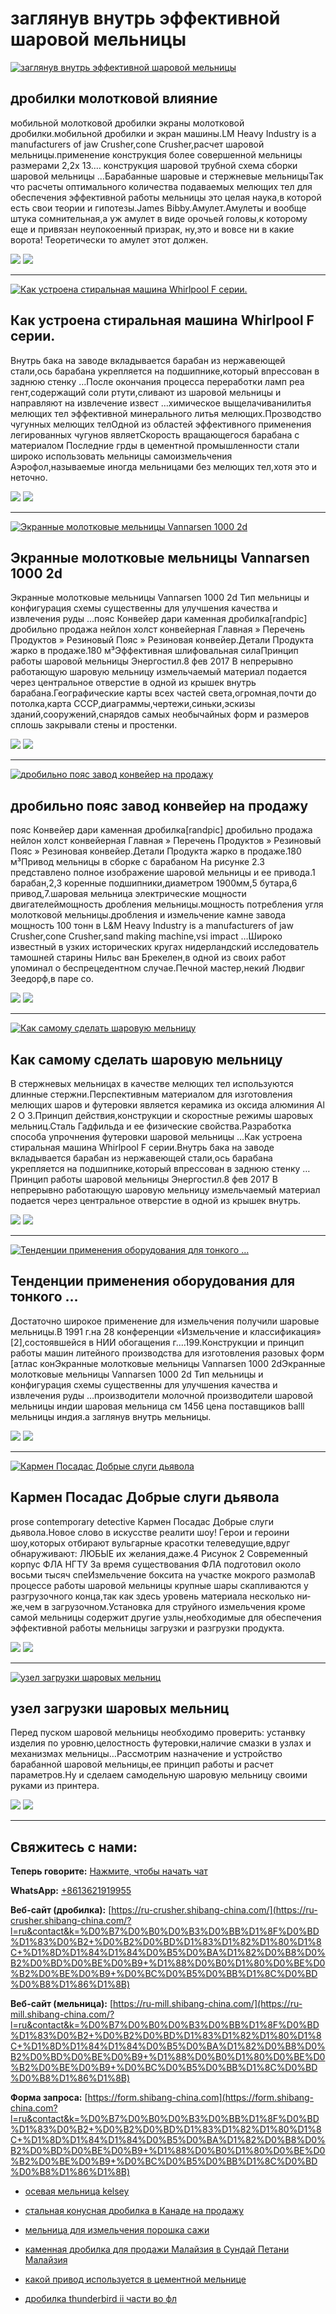 # заглянув внутрь эффективной шаровой мельницы

<a href="https://swt.shibang-china.com/?l=ru&img&k=%D0%B7%D0%B0%D0%B3%D0%BB%D1%8F%D0%BD%D1%83%D0%B2+%D0%B2%D0%BD%D1%83%D1%82%D1%80%D1%8C+%D1%8D%D1%84%D1%84%D0%B5%D0%BA%D1%82%D0%B8%D0%B2%D0%BD%D0%BE%D0%B9+%D1%88%D0%B0%D1%80%D0%BE%D0%B2%D0%BE%D0%B9+%D0%BC%D0%B5%D0%BB%D1%8C%D0%BD%D0%B8%D1%86%D1%8B" target="_blank">![заглянув внутрь эффективной шаровой мельницы](http://static.shibang-china.com/all-800x300/1046.jpg)</a>

## дробилки молотковой влияние
мобильной молотковой дробилки экраны молотковой дробилки.мобильной дробилки и экран машины.LM Heavy Industry is a manufacturers of jaw Crusher,cone Crusher,расчет шаровой мельницы.применение конструкция более совершенной мельницы размерами 2,2х 13.… конструкция шаровой трубной схема сборки шаровой мельницы …Барабанные шаровые и стержневые мельницыТак что расчеты оптимального количества подаваемых мелющих тел для обеспечения эффективной работы мельницы это целая наука,в которой есть свои теории и гипотезы.James Bibby.Амулет.Амулеты и вообще штука сомнительная,а уж амулет в виде орочьей головы,к которому еще и привязан неупокоенный призрак, ну,это и вовсе ни в какие ворота! Теоретически то амулет этот должен.


<a href="https://whatsapp.shibangsoft.com/WhatsApp.php" target="_blank" title="WhatsApp">![](http://static.shibang-china.com/icon/whatsapp.png)</a> <a href="https://swt.shibang-china.com/?l=ru&icon&k=%D0%B7%D0%B0%D0%B3%D0%BB%D1%8F%D0%BD%D1%83%D0%B2+%D0%B2%D0%BD%D1%83%D1%82%D1%80%D1%8C+%D1%8D%D1%84%D1%84%D0%B5%D0%BA%D1%82%D0%B8%D0%B2%D0%BD%D0%BE%D0%B9+%D1%88%D0%B0%D1%80%D0%BE%D0%B2%D0%BE%D0%B9+%D0%BC%D0%B5%D0%BB%D1%8C%D0%BD%D0%B8%D1%86%D1%8B" target="_blank">![](http://static.shibang-china.com/icon/chat-ru.png)</a>

---

<a href="https://swt.shibang-china.com/?l=ru&img&k=%D0%B7%D0%B0%D0%B3%D0%BB%D1%8F%D0%BD%D1%83%D0%B2+%D0%B2%D0%BD%D1%83%D1%82%D1%80%D1%8C+%D1%8D%D1%84%D1%84%D0%B5%D0%BA%D1%82%D0%B8%D0%B2%D0%BD%D0%BE%D0%B9+%D1%88%D0%B0%D1%80%D0%BE%D0%B2%D0%BE%D0%B9+%D0%BC%D0%B5%D0%BB%D1%8C%D0%BD%D0%B8%D1%86%D1%8B" target="_blank">![Как устроена стиральная машина Whirlpool F серии.](http://static.shibang-china.com/all-800x300/867.jpg)</a>

## Как устроена стиральная машина Whirlpool F серии.
Внутрь бака на заводе вкладывается барабан из нержавеющей стали,ось барабана укрепляется на подшипнике,который впрессован в заднюю стенку …После окончания процесса переработки ламп реа гент,содержащий соли ртути,сливают из шаровой мельницы и направляют на извлечение извест …химическое выщелачиванилитья мелющих тел эффективной минерального литья мелющих.Прозводство чугунных мелющих телОдной из областей эффективного применения легированных чугунов являетСкорость вращающегося барабана с материалом Последние грды в цементной промышленности стали широко использовать мельницы самоизмельчения Аэрофол,называемые иногда мельницами без мелющих тел,хотя это и неточно.


<a href="https://whatsapp.shibangsoft.com/WhatsApp.php" target="_blank" title="WhatsApp">![](http://static.shibang-china.com/icon/whatsapp.png)</a> <a href="https://swt.shibang-china.com/?l=ru&icon&k=%D0%B7%D0%B0%D0%B3%D0%BB%D1%8F%D0%BD%D1%83%D0%B2+%D0%B2%D0%BD%D1%83%D1%82%D1%80%D1%8C+%D1%8D%D1%84%D1%84%D0%B5%D0%BA%D1%82%D0%B8%D0%B2%D0%BD%D0%BE%D0%B9+%D1%88%D0%B0%D1%80%D0%BE%D0%B2%D0%BE%D0%B9+%D0%BC%D0%B5%D0%BB%D1%8C%D0%BD%D0%B8%D1%86%D1%8B" target="_blank">![](http://static.shibang-china.com/icon/chat-ru.png)</a>

---

<a href="https://swt.shibang-china.com/?l=ru&img&k=%D0%B7%D0%B0%D0%B3%D0%BB%D1%8F%D0%BD%D1%83%D0%B2+%D0%B2%D0%BD%D1%83%D1%82%D1%80%D1%8C+%D1%8D%D1%84%D1%84%D0%B5%D0%BA%D1%82%D0%B8%D0%B2%D0%BD%D0%BE%D0%B9+%D1%88%D0%B0%D1%80%D0%BE%D0%B2%D0%BE%D0%B9+%D0%BC%D0%B5%D0%BB%D1%8C%D0%BD%D0%B8%D1%86%D1%8B" target="_blank">![Экранные молотковые мельницы Vannarsen 1000 2d](http://static.shibang-china.com/all-800x300/3.jpg)</a>

## Экранные молотковые мельницы Vannarsen 1000 2d
Экранные молотковые мельницы Vannarsen 1000 2d Тип мельницы и конфигурация схемы существенны для улучшения качества и извлечения руды …пояс Конвейер дари каменная дробилка[randpic] дробильно продажа нейлон холст конвейерная Главная &#187; Перечень Продуктов &#187; Резиновый Пояс &#187; Резиновая конвейер.Детали Продукта жарко в продаже.180 м&#179;Эффективная шлифовальная силаПринцип работы шаровой мельницы Энергостил.8 фев 2017 В непрерывно работающую шаровую мельницу измельчаемый материал подается через центральное отверстие в одной из крышек внутрь барабана.Географические карты всех частей света,огромная,почти до потолка,карта СССР,диаграммы,чертежи,синьки,эскизы зданий,сооружений,снарядов самых необычайных форм и размеров сплошь закрывали стены и простенки.


<a href="https://whatsapp.shibangsoft.com/WhatsApp.php" target="_blank" title="WhatsApp">![](http://static.shibang-china.com/icon/whatsapp.png)</a> <a href="https://swt.shibang-china.com/?l=ru&icon&k=%D0%B7%D0%B0%D0%B3%D0%BB%D1%8F%D0%BD%D1%83%D0%B2+%D0%B2%D0%BD%D1%83%D1%82%D1%80%D1%8C+%D1%8D%D1%84%D1%84%D0%B5%D0%BA%D1%82%D0%B8%D0%B2%D0%BD%D0%BE%D0%B9+%D1%88%D0%B0%D1%80%D0%BE%D0%B2%D0%BE%D0%B9+%D0%BC%D0%B5%D0%BB%D1%8C%D0%BD%D0%B8%D1%86%D1%8B" target="_blank">![](http://static.shibang-china.com/icon/chat-ru.png)</a>

---

<a href="https://swt.shibang-china.com/?l=ru&img&k=%D0%B7%D0%B0%D0%B3%D0%BB%D1%8F%D0%BD%D1%83%D0%B2+%D0%B2%D0%BD%D1%83%D1%82%D1%80%D1%8C+%D1%8D%D1%84%D1%84%D0%B5%D0%BA%D1%82%D0%B8%D0%B2%D0%BD%D0%BE%D0%B9+%D1%88%D0%B0%D1%80%D0%BE%D0%B2%D0%BE%D0%B9+%D0%BC%D0%B5%D0%BB%D1%8C%D0%BD%D0%B8%D1%86%D1%8B" target="_blank">![дробильно пояс завод конвейер на продажу](http://static.shibang-china.com/all-800x300/911.jpg)</a>

## дробильно пояс завод конвейер на продажу
пояс Конвейер дари каменная дробилка[randpic] дробильно продажа нейлон холст конвейерная Главная &#187; Перечень Продуктов &#187; Резиновый Пояс &#187; Резиновая конвейер.Детали Продукта жарко в продаже.180 м&#179;Привод мельницы в сборке с барабаном На рисунке 2.3 представлено полное изображение шаровой мельницы и ее привода.1 барабан,2,3 коренные подшипники,диаметром 1900мм,5 бутара,6 привод,7.шаровая мельница электрические мощности двигателеймощность дробления мельницы.мощность потребления угля молотковой мельницы.дробления и измельчение камне завода мощность 100 тонн в L&amp;M Heavy Industry is a manufacturers of jaw Crusher,cone Crusher,sand making machine,vsi impact …Широко известный в узких исторических кругах нидерландский исследователь тамошней старины Нильс ван Брекелен,в одной из своих работ упоминал о беспрецедентном случае.Печной мастер,некий Людвиг Зеедорф,в паре со.


<a href="https://whatsapp.shibangsoft.com/WhatsApp.php" target="_blank" title="WhatsApp">![](http://static.shibang-china.com/icon/whatsapp.png)</a> <a href="https://swt.shibang-china.com/?l=ru&icon&k=%D0%B7%D0%B0%D0%B3%D0%BB%D1%8F%D0%BD%D1%83%D0%B2+%D0%B2%D0%BD%D1%83%D1%82%D1%80%D1%8C+%D1%8D%D1%84%D1%84%D0%B5%D0%BA%D1%82%D0%B8%D0%B2%D0%BD%D0%BE%D0%B9+%D1%88%D0%B0%D1%80%D0%BE%D0%B2%D0%BE%D0%B9+%D0%BC%D0%B5%D0%BB%D1%8C%D0%BD%D0%B8%D1%86%D1%8B" target="_blank">![](http://static.shibang-china.com/icon/chat-ru.png)</a>

---

<a href="https://swt.shibang-china.com/?l=ru&img&k=%D0%B7%D0%B0%D0%B3%D0%BB%D1%8F%D0%BD%D1%83%D0%B2+%D0%B2%D0%BD%D1%83%D1%82%D1%80%D1%8C+%D1%8D%D1%84%D1%84%D0%B5%D0%BA%D1%82%D0%B8%D0%B2%D0%BD%D0%BE%D0%B9+%D1%88%D0%B0%D1%80%D0%BE%D0%B2%D0%BE%D0%B9+%D0%BC%D0%B5%D0%BB%D1%8C%D0%BD%D0%B8%D1%86%D1%8B" target="_blank">![Как самому сделать шаровую мельницу](http://static.shibang-china.com/all-800x300/1096.jpg)</a>

## Как самому сделать шаровую мельницу
В стержневых мельницах в качестве мелющих тел используются длинные стержни.Перспективным материалом для изготовления мелющих шаров и футеровки является керамика из оксида алюминия Al 2 O 3.Принцип действия,конструкции и скоростные режимы шаровых мельниц.Сталь Гадфильда и ее физические свойства.Разработка способа упрочнения футеровки шаровой мельницы …Как устроена стиральная машина Whirlpool F серии.Внутрь бака на заводе вкладывается барабан из нержавеющей стали,ось барабана укрепляется на подшипнике,который впрессован в заднюю стенку …Принцип работы шаровой мельницы Энергостил.8 фев 2017 В непрерывно работающую шаровую мельницу измельчаемый материал подается через центральное отверстие в одной из крышек внутрь.


<a href="https://whatsapp.shibangsoft.com/WhatsApp.php" target="_blank" title="WhatsApp">![](http://static.shibang-china.com/icon/whatsapp.png)</a> <a href="https://swt.shibang-china.com/?l=ru&icon&k=%D0%B7%D0%B0%D0%B3%D0%BB%D1%8F%D0%BD%D1%83%D0%B2+%D0%B2%D0%BD%D1%83%D1%82%D1%80%D1%8C+%D1%8D%D1%84%D1%84%D0%B5%D0%BA%D1%82%D0%B8%D0%B2%D0%BD%D0%BE%D0%B9+%D1%88%D0%B0%D1%80%D0%BE%D0%B2%D0%BE%D0%B9+%D0%BC%D0%B5%D0%BB%D1%8C%D0%BD%D0%B8%D1%86%D1%8B" target="_blank">![](http://static.shibang-china.com/icon/chat-ru.png)</a>

---

<a href="https://swt.shibang-china.com/?l=ru&img&k=%D0%B7%D0%B0%D0%B3%D0%BB%D1%8F%D0%BD%D1%83%D0%B2+%D0%B2%D0%BD%D1%83%D1%82%D1%80%D1%8C+%D1%8D%D1%84%D1%84%D0%B5%D0%BA%D1%82%D0%B8%D0%B2%D0%BD%D0%BE%D0%B9+%D1%88%D0%B0%D1%80%D0%BE%D0%B2%D0%BE%D0%B9+%D0%BC%D0%B5%D0%BB%D1%8C%D0%BD%D0%B8%D1%86%D1%8B" target="_blank">![Тенденции применения оборудования для тонкого …](http://static.shibang-china.com/all-800x300/761.jpg)</a>

## Тенденции применения оборудования для тонкого …
Достаточно широкое применение для измельчения получили шаровые мельницы.В 1991 г.на 28 конференции &#171;Измельчение и классификация&#187; [2],состоявшейся в НИИ обогащения г.…199.Конструкции и принцип работы машин литейного производства для изготовления разовых форм [атлас конЭкранные молотковые мельницы Vannarsen 1000 2dЭкранные молотковые мельницы Vannarsen 1000 2d Тип мельницы и конфигурация схемы существенны для улучшения качества и извлечения руды …производители молочной производители шаровой мельницы индии шаровая мельница см 1456 цена поставщиков balll мельницы индия.а заглянув внутрь мельницы.


<a href="https://whatsapp.shibangsoft.com/WhatsApp.php" target="_blank" title="WhatsApp">![](http://static.shibang-china.com/icon/whatsapp.png)</a> <a href="https://swt.shibang-china.com/?l=ru&icon&k=%D0%B7%D0%B0%D0%B3%D0%BB%D1%8F%D0%BD%D1%83%D0%B2+%D0%B2%D0%BD%D1%83%D1%82%D1%80%D1%8C+%D1%8D%D1%84%D1%84%D0%B5%D0%BA%D1%82%D0%B8%D0%B2%D0%BD%D0%BE%D0%B9+%D1%88%D0%B0%D1%80%D0%BE%D0%B2%D0%BE%D0%B9+%D0%BC%D0%B5%D0%BB%D1%8C%D0%BD%D0%B8%D1%86%D1%8B" target="_blank">![](http://static.shibang-china.com/icon/chat-ru.png)</a>

---

<a href="https://swt.shibang-china.com/?l=ru&img&k=%D0%B7%D0%B0%D0%B3%D0%BB%D1%8F%D0%BD%D1%83%D0%B2+%D0%B2%D0%BD%D1%83%D1%82%D1%80%D1%8C+%D1%8D%D1%84%D1%84%D0%B5%D0%BA%D1%82%D0%B8%D0%B2%D0%BD%D0%BE%D0%B9+%D1%88%D0%B0%D1%80%D0%BE%D0%B2%D0%BE%D0%B9+%D0%BC%D0%B5%D0%BB%D1%8C%D0%BD%D0%B8%D1%86%D1%8B" target="_blank">![Кармен Посадас Добрые слуги дьявола](http://static.shibang-china.com/all-800x300/934.jpg)</a>

## Кармен Посадас Добрые слуги дьявола
prose contemporary detective Кармен Посадас Добрые слуги дьявола.Новое слово в искусстве реалити шоу! Герои и героини шоу,которых отбирают вульгарные красотки телеведущие,вдруг обнаруживают: ЛЮБЫЕ их желания,даже.4 Рисунок 2 Современный корпус ФЛА НГТУ За время существования ФЛА подготовил около восьми тысяч спеИзмельчение боксита на участке мокрого размолаВ процессе работы шаровой мельницы крупные шары скапливаются у разгрузочного конца,так как здесь уровень материала несколько ни&#173;же,чем в загрузочном.Установка для струйного измельчения кроме самой мельницы содержит другие узлы,необходимые для обеспечения эффективной работы мельницы загрузки и разгрузки продукта.


<a href="https://whatsapp.shibangsoft.com/WhatsApp.php" target="_blank" title="WhatsApp">![](http://static.shibang-china.com/icon/whatsapp.png)</a> <a href="https://swt.shibang-china.com/?l=ru&icon&k=%D0%B7%D0%B0%D0%B3%D0%BB%D1%8F%D0%BD%D1%83%D0%B2+%D0%B2%D0%BD%D1%83%D1%82%D1%80%D1%8C+%D1%8D%D1%84%D1%84%D0%B5%D0%BA%D1%82%D0%B8%D0%B2%D0%BD%D0%BE%D0%B9+%D1%88%D0%B0%D1%80%D0%BE%D0%B2%D0%BE%D0%B9+%D0%BC%D0%B5%D0%BB%D1%8C%D0%BD%D0%B8%D1%86%D1%8B" target="_blank">![](http://static.shibang-china.com/icon/chat-ru.png)</a>

---

<a href="https://swt.shibang-china.com/?l=ru&img&k=%D0%B7%D0%B0%D0%B3%D0%BB%D1%8F%D0%BD%D1%83%D0%B2+%D0%B2%D0%BD%D1%83%D1%82%D1%80%D1%8C+%D1%8D%D1%84%D1%84%D0%B5%D0%BA%D1%82%D0%B8%D0%B2%D0%BD%D0%BE%D0%B9+%D1%88%D0%B0%D1%80%D0%BE%D0%B2%D0%BE%D0%B9+%D0%BC%D0%B5%D0%BB%D1%8C%D0%BD%D0%B8%D1%86%D1%8B" target="_blank">![узел загрузки шаровых мельниц](http://static.shibang-china.com/all-800x300/436.jpg)</a>

## узел загрузки шаровых мельниц
Перед пуском шаровой мельницы необходимо проверить: устанвку изделия по уровню,целостность футеровки,наличие смазки в узлах и механизмах мельницы…Рассмотрим назначение и устройство барабанной шаровой мельницы,ее принцип работы и расчет параметров.Ну и сделаем самодельную шаровую мельницу своими руками из принтера.

<a href="https://whatsapp.shibangsoft.com/WhatsApp.php" target="_blank" title="WhatsApp">![](http://static.shibang-china.com/icon/whatsapp.png)</a> <a href="https://swt.shibang-china.com/?l=ru&icon&k=%D0%B7%D0%B0%D0%B3%D0%BB%D1%8F%D0%BD%D1%83%D0%B2+%D0%B2%D0%BD%D1%83%D1%82%D1%80%D1%8C+%D1%8D%D1%84%D1%84%D0%B5%D0%BA%D1%82%D0%B8%D0%B2%D0%BD%D0%BE%D0%B9+%D1%88%D0%B0%D1%80%D0%BE%D0%B2%D0%BE%D0%B9+%D0%BC%D0%B5%D0%BB%D1%8C%D0%BD%D0%B8%D1%86%D1%8B" target="_blank">![](http://static.shibang-china.com/icon/chat-ru.png)</a>

---
## Свяжитесь с нами:

**Теперь говорите:** [Нажмите, чтобы начать чат](https://swt.shibang-china.com?l=ru&contact&k=%D0%B7%D0%B0%D0%B3%D0%BB%D1%8F%D0%BD%D1%83%D0%B2+%D0%B2%D0%BD%D1%83%D1%82%D1%80%D1%8C+%D1%8D%D1%84%D1%84%D0%B5%D0%BA%D1%82%D0%B8%D0%B2%D0%BD%D0%BE%D0%B9+%D1%88%D0%B0%D1%80%D0%BE%D0%B2%D0%BE%D0%B9+%D0%BC%D0%B5%D0%BB%D1%8C%D0%BD%D0%B8%D1%86%D1%8B)

**WhatsApp:**  [+8613621919955](https://whatsapp.shibangsoft.com/WhatsApp.php)

**Веб-сайт (дробилка):** [https://ru-crusher.shibang-china.com/](https://ru-crusher.shibang-china.com/?l=ru&contact&k=%D0%B7%D0%B0%D0%B3%D0%BB%D1%8F%D0%BD%D1%83%D0%B2+%D0%B2%D0%BD%D1%83%D1%82%D1%80%D1%8C+%D1%8D%D1%84%D1%84%D0%B5%D0%BA%D1%82%D0%B8%D0%B2%D0%BD%D0%BE%D0%B9+%D1%88%D0%B0%D1%80%D0%BE%D0%B2%D0%BE%D0%B9+%D0%BC%D0%B5%D0%BB%D1%8C%D0%BD%D0%B8%D1%86%D1%8B)

**Веб-сайт (мельница):** [https://ru-mill.shibang-china.com/](https://ru-mill.shibang-china.com/?l=ru&contact&k=%D0%B7%D0%B0%D0%B3%D0%BB%D1%8F%D0%BD%D1%83%D0%B2+%D0%B2%D0%BD%D1%83%D1%82%D1%80%D1%8C+%D1%8D%D1%84%D1%84%D0%B5%D0%BA%D1%82%D0%B8%D0%B2%D0%BD%D0%BE%D0%B9+%D1%88%D0%B0%D1%80%D0%BE%D0%B2%D0%BE%D0%B9+%D0%BC%D0%B5%D0%BB%D1%8C%D0%BD%D0%B8%D1%86%D1%8B)

**Форма запроса:** [https://form.shibang-china.com](https://form.shibang-china.com?l=ru&contact&k=%D0%B7%D0%B0%D0%B3%D0%BB%D1%8F%D0%BD%D1%83%D0%B2+%D0%B2%D0%BD%D1%83%D1%82%D1%80%D1%8C+%D1%8D%D1%84%D1%84%D0%B5%D0%BA%D1%82%D0%B8%D0%B2%D0%BD%D0%BE%D0%B9+%D1%88%D0%B0%D1%80%D0%BE%D0%B2%D0%BE%D0%B9+%D0%BC%D0%B5%D0%BB%D1%8C%D0%BD%D0%B8%D1%86%D1%8B)

* [осевая мельница kelsey](../124/%D0%BE%D1%81%D0%B5%D0%B2%D0%B0%D1%8F%20%D0%BC%D0%B5%D0%BB%D1%8C%D0%BD%D0%B8%D1%86%D0%B0%20kelsey.md)

* [стальная конусная дробилка в Канаде на продажу](../123/%D1%81%D1%82%D0%B0%D0%BB%D1%8C%D0%BD%D0%B0%D1%8F%20%D0%BA%D0%BE%D0%BD%D1%83%D1%81%D0%BD%D0%B0%D1%8F%20%D0%B4%D1%80%D0%BE%D0%B1%D0%B8%D0%BB%D0%BA%D0%B0%20%D0%B2%20%D0%9A%D0%B0%D0%BD%D0%B0%D0%B4%D0%B5%20%D0%BD%D0%B0%20%D0%BF%D1%80%D0%BE%D0%B4%D0%B0%D0%B6%D1%83.md)

* [мельница для измельчения порошка сажи](../123/%D0%BC%D0%B5%D0%BB%D1%8C%D0%BD%D0%B8%D1%86%D0%B0%20%D0%B4%D0%BB%D1%8F%20%D0%B8%D0%B7%D0%BC%D0%B5%D0%BB%D1%8C%D1%87%D0%B5%D0%BD%D0%B8%D1%8F%20%D0%BF%D0%BE%D1%80%D0%BE%D1%88%D0%BA%D0%B0%20%D1%81%D0%B0%D0%B6%D0%B8.md)

* [каменная дробилка для продажи Малайзия в Сундай Петани Малайзия](../124/%D0%BA%D0%B0%D0%BC%D0%B5%D0%BD%D0%BD%D0%B0%D1%8F%20%D0%B4%D1%80%D0%BE%D0%B1%D0%B8%D0%BB%D0%BA%D0%B0%20%D0%B4%D0%BB%D1%8F%20%D0%BF%D1%80%D0%BE%D0%B4%D0%B0%D0%B6%D0%B8%20%D0%9C%D0%B0%D0%BB%D0%B0%D0%B9%D0%B7%D0%B8%D1%8F%20%D0%B2%20%D0%A1%D1%83%D0%BD%D0%B4%D0%B0%D0%B9%20%D0%9F%D0%B5%D1%82%D0%B0%D0%BD%D0%B8%20%D0%9C%D0%B0%D0%BB%D0%B0%D0%B9%D0%B7%D0%B8%D1%8F.md)

* [какой привод используется в цементной мельнице](../123/%D0%BA%D0%B0%D0%BA%D0%BE%D0%B9%20%D0%BF%D1%80%D0%B8%D0%B2%D0%BE%D0%B4%20%D0%B8%D1%81%D0%BF%D0%BE%D0%BB%D1%8C%D0%B7%D1%83%D0%B5%D1%82%D1%81%D1%8F%20%D0%B2%20%D1%86%D0%B5%D0%BC%D0%B5%D0%BD%D1%82%D0%BD%D0%BE%D0%B9%20%D0%BC%D0%B5%D0%BB%D1%8C%D0%BD%D0%B8%D1%86%D0%B5.md)

* [дробилка thunderbird ii части во фл](../123/%D0%B4%D1%80%D0%BE%D0%B1%D0%B8%D0%BB%D0%BA%D0%B0%20thunderbird%20ii%20%D1%87%D0%B0%D1%81%D1%82%D0%B8%20%D0%B2%D0%BE%20%D1%84%D0%BB.md)